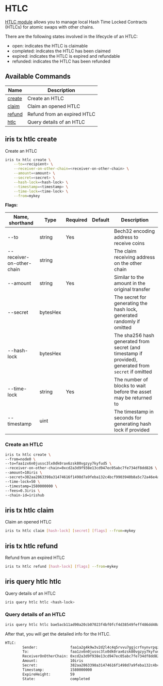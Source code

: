 # HTLC

[HTLC module](../features/htlc.md) allows you to manage local Hash Time Locked Contracts (HTLCs) for atomic swaps with other chains.

There are the following states involved in the lifecycle of an HTLC:

- open: indicates the HTLC is claimable
- completed: indicates the HTLC has been claimed
- expired: indicates the HTLC is expired and refundable
- refunded: indicates the HTLC has been refunded

## Available Commands

| Name                           | Description                 |
| ------------------------------ | --------------------------- |
| [create](#iris-tx-htlc-create) | Create an HTLC              |
| [claim](#iris-tx-htlc-claim)   | Claim an opened HTLC        |
| [refund](#iris-tx-htlc-refund) | Refund from an expired HTLC |
| [htlc](#iris-query-htlc-htlc)  | Query details of an HTLC    |

## iris tx htlc create

Create an HTLC

```bash
iris tx htlc create \
    --to=<recipient> \
    --receiver-on-other-chain=<receiver-on-other-chain> \
    --amount=<amount> \
    --secret=<secret> \
    --hash-lock=<hash-lock> \
    --timestamp=<timestamp> \
    --time-lock=<time-lock> \
    --from=mykey
```

**Flags:**

| Name, shorthand           | Type     | Required | Default | Description     |
| ------------------------- | -------- | -------- | ------- | ---------------- |
| --to                      | string   | Yes      |         | Bech32 encoding address to receive coins                                                              |
| --receiver-on-other-chain | string   |          |         | The claim receiving address on the other chain                                                        |
| --amount                  | string   | Yes      |         | Similar to the amount in the original transfer                                                        |
| --secret                  | bytesHex |          |         | The secret for generating the hash lock, generated randomly if omitted                                |
| --hash-lock               | bytesHex |          |         | The sha256 hash generated from secret (and timestamp if provided), generated from `secret` if omitted |
| --time-lock               | string   | Yes      |         | The number of blocks to wait before the asset may be returned to                                      |
| --timestamp               | uint     |          |         | The timestamp in seconds for generating hash lock if provided                                         |

### Create an HTLC

```bash
iris tx htlc create \
--from=node0 \
--to=faa1zx6n0jussc3lx0dk0rax6zsk80vgzyy7kyfud5 \
--receiver-on-other-chain=0xcd2a3d9f938e13cd947ec05abc7fe734df8dd826 \
--amount=10iris \
--secret=382aa2863398a31474616f1498d7a9feba132c4bcf9903940b8a5c72a46e4a41 \
--time-lock=50 \
--timestamp=1580000000 \
--fees=0.3iris \
--chain-id=irishub
```

## iris tx htlc claim

Claim an opened HTLC

```bash
iris tx htlc claim [hash-lock] [secret] [flags] --from=mykey
```

## iris tx htlc refund

Refund from an expired HTLC

```bash
iris tx htlc refund [hash-lock] [flags] --from=mykey
```


## iris query htlc htlc

Query details of an HTLC

```bash
iris query htlc htlc <hash-lock>
```

### Query details of an HTLC

```bash
iris query htlc htlc bae5acb11ad90a20cb07023f4bf0fcf4d38549feff486dd40a1fbe871b4aabdf
```

After that, you will get the detailed info for the HTLC.

```bash
HTLC:
        Sender:               faa1a2g4k9w3v2d2l4c4q5rvvu7ggjcrfnynvrpqze
        To:                   faa1zx6n0jussc3lx0dk0rax6zsk80vgzyy7kyfud5
        ReceiverOnOtherChain: 0xcd2a3d9f938e13cd947ec05abc7fe734df8dd826
        Amount:               10iris
        Secret:               382aa2863398a31474616f1498d7a9feba132c4bcf9903940b8a5c72a46e4a41
        Timestamp:            1580000000
        ExpireHeight:         59
        State:                completed
```
